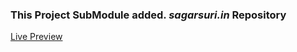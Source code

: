 ### This Project SubModule added. *sagarsuri.in* Repository
[Live Preview](https://sagrsuri.github.io/sagarsuri.in/SubModule/food-delivery/index.html)